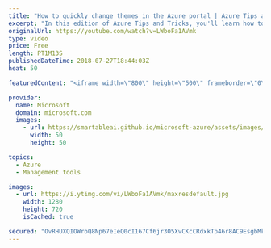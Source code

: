 ```yaml
---
title: "How to quickly change themes in the Azure portal | Azure Tips and Tricks"
excerpt: "In this edition of Azure Tips and Tricks, you'll learn how to quickly change themes inside of the Azure portal. In the Azure portal, you can go to the settings and easily choose between four predefined themes to one that you prefer.  For more tips and tricks, visit: http://azuredev.tips/  Get started"
originalUrl: https://youtube.com/watch?v=LWboFa1AVmk
type: video
price: Free
length: PT1M13S
publishedDateTime: 2018-07-27T18:44:03Z
heat: 50

featuredContent: "<iframe width=\"800\" height=\"500\" frameborder=\"0\" src=\"https://www.youtube.com/embed/LWboFa1AVmk\" allow=\"accelerometer; autoplay; encrypted-media; gyroscope; picture-in-picture\" allowfullscreen></iframe>"

provider:
  name: Microsoft
  domain: microsoft.com
  images:
    - url: https://smartableai.github.io/microsoft-azure/assets/images/organizations/microsoft.com-50x50.jpg
      width: 50
      height: 50

topics:
  - Azure
  - Management tools

images:
  - url: https://i.ytimg.com/vi/LWboFa1AVmk/maxresdefault.jpg
    width: 1280
    height: 720
    isCached: true

secured: "OvRHUXQIOWroQ8Np67eIeQ0cI167Cf6jr3O5XvCKcCRdxkTp46r8AC9EsgbMkhpEg4OwMpVL4sT+oAj1eZol4sqMpvXPFNC9w2+HbXlxihWIYKeKtG1521HeuG1OUEBkoqYPcOoDVr9ArtdvFNSmC0ZVSj5znosTZ0vLx4WzboVwcZEGrWXtGLP877pWYsRy2AgWc4YqcXb8NAqP9qfWHkIds8cwv5ljg33rYEXizIoZs3/pmm6Xk00FrDYeVIezk+3PZFy7msYco2cWLHpFRZlsRlSQFwmrJ53El116No4+EMnlHl0SR5DijvMe7hO1YRoYVjFVW3881a/MDjK2SgLu5MqETwwX221bvh5moYevVBNBnBOCCaJpuYkU3NqYNKnIKX2qLMbhSgbNTxYjiNEfj8xRwokoqudHnlpWGOZ3oM45b1AA4s6r4SMwS22S;1yukhZuerHSzJtMKR6Kt1g=="
---
```


